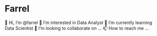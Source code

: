 # Farrel
👋 Hi, I’m @farrel
👀 I’m interested in Data Analyst
🌱 I’m currently learning Data Scientist
💞️ I’m looking to collaborate on ...
📫 How to reach me ...

